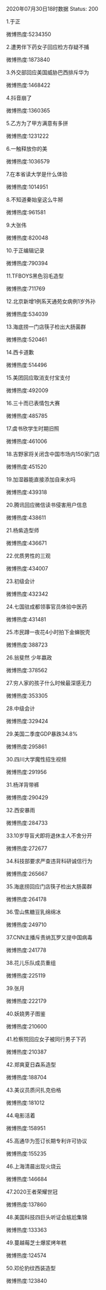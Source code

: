 2020年07月30日18时数据
Status: 200

1.于正

微博热度:5234350

2.遭男伴下药女子回应检方存疑不捕

微博热度:1873840

3.外交部回应美国威胁巴西排斥华为

微博热度:1468422

4.抖音崩了

微博热度:1360365

5.乙方为了甲方满意有多拼

微博热度:1231222

6.一触释放你的美

微博热度:1036579

7.在本省读大学是什么体验

微博热度:1014951

8.不知道秦始皇这么牛掰

微博热度:961581

9.大张伟

微博热度:820048

10.于正编辑记录

微博热度:790394

11.TFBOYS黑色羽毛造型

微博热度:711769

12.北京新增1例系天通苑女病例1岁外孙

微博热度:534039

13.海底捞一门店筷子检出大肠菌群

微博热度:520461

14.西卡道歉

微博热度:514496

15.美团回应取消支付宝支付

微博热度:492009

16.三十而已表情包大赛

微博热度:485785

17.虞书欣学生时期旧照

微博热度:461006

18.吉野家将关闭含中国市场内150家门店

微博热度:451520

19.加湿器能直接添加自来水吗

微博热度:439318

20.腾讯回应微信读书侵害用户信息

微博热度:438611

21.杨紫造型师

微博热度:436671

22.优质男性的三观

微博热度:434007

23.初级会计

微博热度:432342

24.七国驻成都领事官员体验中医药

微博热度:431481

25.市民蹲一夜花4小时拍下金蝉脱壳

微博热度:388723

26.翁斐然 少年嬴政

微博热度:378562

27.穷人家的孩子什么时候最深感无力

微博热度:353305

28.中级会计

微博热度:329424

29.美国二季度GDP暴跌34.8%

微博热度:295861

30.四川大学魔性招生视频

微博热度:291956

31.杨洋背带裤

微博热度:290429

32.西安暴雨

微博热度:284733

33.10岁导盲犬即将退休主人不舍分开

微博热度:272677

34.科技部要求严查违背科研诚信行为

微博热度:265667

35.海底捞回应门店筷子检出大肠菌群

微博热度:264178

36.雪山焦糖豆乳绵绵冰

微博热度:249710

37.CNN主播斥责纳瓦罗又提中国病毒

微博热度:241778

38.花儿乐队成员重组

微博热度:225119

39.张月

微博热度:222179

40.妖娆男子图鉴

微博热度:210600

41.检察院回应女子被同行男子下药

微博热度:210387

42.郑爽夏日森系造型

微博热度:188704

43.美议员质问扎克伯格

微博热度:181012

44.电影活着

微博热度:158951

45.高通华为签订长期专利许可协议

微博热度:155235

46.上海清晨出现火烧云

微博热度:146684

47.2020王者荣耀世冠

微博热度:137860

48.美国科技四巨头听证会尴尬集锦

微博热度:133363

49.蔓越莓芝士爆浆烤年糕

微博热度:124574

50.邓伦豹纹西装造型

微博热度:123840

